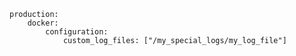 <!-- usedin: [ _includes/_inlines/Tutorials/common/2015-07-08-Setting-up-custom-livelogs] - layout:code post: 2015-07-08-setting-up-custom-livelogs_depending-on-your-req -->

```
production:   
    docker:
        configuration:
            custom_log_files: ["/my_special_logs/my_log_file"]                       
```
